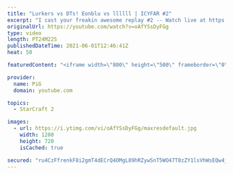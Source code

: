 ```yaml
---
title: "Lurkers vs DTs! Eonblu vs llllll | ICYFAR #2"
excerpt: "I cast your freakin awesome replay #2 -- Watch live at https://www.twitch.tv/x5_pig"
originalUrl: https://youtube.com/watch?v=oAfYSsDyFGg
type: video
length: PT24M22S
publishedDateTime: 2021-06-01T12:46:41Z
heat: 50

featuredContent: "<iframe width=\"800\" height=\"500\" frameborder=\"0\" src=\"https://www.youtube.com/embed/oAfYSsDyFGg\" allow=\"accelerometer; autoplay; encrypted-media; gyroscope; picture-in-picture\" allowfullscreen></iframe>"

provider:
  name: PiG
  domain: youtube.com

topics:
  - StarCraft 2

images:
  - url: https://i.ytimg.com/vi/oAfYSsDyFGg/maxresdefault.jpg
    width: 1280
    height: 720
    isCached: true

secured: "ru4CzFfrenkF8i2gmT4dECrQ4OMgL89hRZywSnT5WO47T8zZY1lsVhWsEQw4jro8WCuB1etSiwEPvt66dawftmAsKbvq5bdmlm3V8iq/ysSQItvU+hkG/1uD0aK+Qy98OkGHUorAaoFPBqCE3MqD3bk2Ypt5m1EWxlNIXtPGmg1OaX5c5rklxUtFXui/ApcoOL2NNA/1SqRZlbq9D4Z2wN5K0tJo2kuRsUhL8jmSDFA/2BqOGBdV8pbVQqqoCpUWH+fVRiFEPy7dQFZ3x4Qg8ObBUMxAzw7An2MIyXOyyOPtHpYAdlqFbq28JYBaKYFYCrIn3D0+bGpQbkOLExTSwrl1C1lTKI3/6SlRrZOruCpPUB5BqTApKdq27khC330XLuhgFjZ3YLqXKacgt7jh9PVGfdUwTya3q8JlB9xjx80=;NHywDSBX9VGTwyvZ3slp2w=="
---
```


